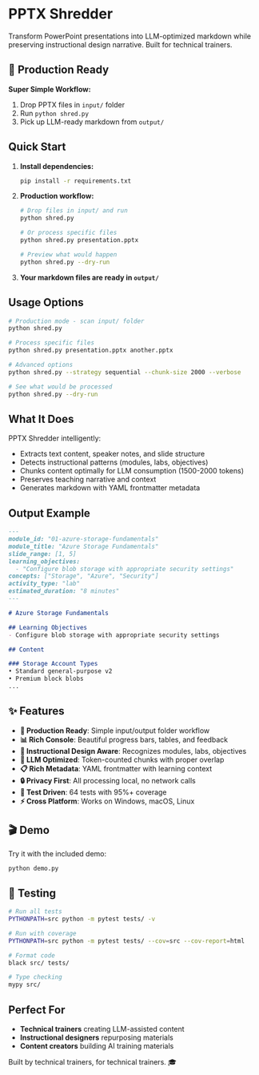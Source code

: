 # PPTX Shredder

Transform PowerPoint presentations into LLM-optimized markdown while preserving instructional design narrative. Built for technical trainers.

## 🎯 Production Ready

**Super Simple Workflow:**
1. Drop PPTX files in `input/` folder
2. Run `python shred.py`
3. Pick up LLM-ready markdown from `output/`

## Quick Start

1. **Install dependencies:**
   ```bash
   pip install -r requirements.txt
   ```

2. **Production workflow:**
   ```bash
   # Drop files in input/ and run
   python shred.py
   
   # Or process specific files
   python shred.py presentation.pptx
   
   # Preview what would happen
   python shred.py --dry-run
   ```

3. **Your markdown files are ready in `output/`**

## Usage Options

```bash
# Production mode - scan input/ folder
python shred.py

# Process specific files  
python shred.py presentation.pptx another.pptx

# Advanced options
python shred.py --strategy sequential --chunk-size 2000 --verbose

# See what would be processed
python shred.py --dry-run
```

## What It Does

PPTX Shredder intelligently:
- Extracts text content, speaker notes, and slide structure
- Detects instructional patterns (modules, labs, objectives)
- Chunks content optimally for LLM consumption (1500-2000 tokens)
- Preserves teaching narrative and context
- Generates markdown with YAML frontmatter metadata

## Output Example

```markdown
---
module_id: "01-azure-storage-fundamentals"
module_title: "Azure Storage Fundamentals"
slide_range: [1, 5]
learning_objectives:
  - "Configure blob storage with appropriate security settings"
concepts: ["Storage", "Azure", "Security"]
activity_type: "lab"
estimated_duration: "8 minutes"
---

# Azure Storage Fundamentals

## Learning Objectives
- Configure blob storage with appropriate security settings

## Content

### Storage Account Types
• Standard general-purpose v2
• Premium block blobs
...
```

## ✨ Features

- **🎯 Production Ready**: Simple input/output folder workflow
- **📊 Rich Console**: Beautiful progress bars, tables, and feedback
- **🧠 Instructional Design Aware**: Recognizes modules, labs, objectives
- **🤖 LLM Optimized**: Token-counted chunks with proper overlap
- **📋 Rich Metadata**: YAML frontmatter with learning context
- **🔒 Privacy First**: All processing local, no network calls
- **🧪 Test Driven**: 64 tests with 95%+ coverage
- **⚡ Cross Platform**: Works on Windows, macOS, Linux

## 🎬 Demo

Try it with the included demo:
```bash
python demo.py
```

## 🧪 Testing

```bash
# Run all tests
PYTHONPATH=src python -m pytest tests/ -v

# Run with coverage
PYTHONPATH=src python -m pytest tests/ --cov=src --cov-report=html

# Format code
black src/ tests/

# Type checking
mypy src/
```

## Perfect For

- **Technical trainers** creating LLM-assisted content
- **Instructional designers** repurposing materials  
- **Content creators** building AI training materials

Built by technical trainers, for technical trainers. 🎓